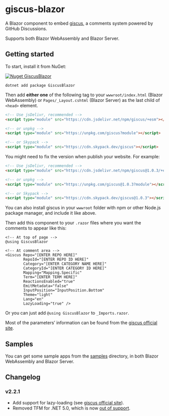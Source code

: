 # giscus-blazor

A Blazor component to embed [giscus](https://giscus.app), a comments system powered by GitHub Discussions.

Supports both Blazor WebAssembly and Blazor Server.

## Getting started

To start, install it from NuGet:

[![Nuget GiscusBlazor](https://img.shields.io/nuget/v/GiscusBlazor.svg)](https://www.nuget.org/packages/GiscusBlazor/)

```console
dotnet add package GiscusBlazor
```

Then add **either one** of the following tag to your `wwwroot/index.html` (Blazor WebAssembly) or  `Pages/_Layout.cshtml` (Blazor Server) as the last child of `<head>` element.

```html
<!-- Use jsDelivr, recommended -->
<script type="module" src="https://cdn.jsdelivr.net/npm/giscus/+esm"></script>

<!-- or unpkg -->
<script type="module" src="https://unpkg.com/giscus?module"></script>

<!-- or Skypack -->
<script type="module" src="https://cdn.skypack.dev/giscus"></script>
```

You might need to fix the version when publish your website. For example:

```html
<!-- Use jsDelivr, recommended -->
<script type="module" src="https://cdn.jsdelivr.net/npm/giscus@1.0.3/+esm"></script>

<!-- or unpkg -->
<script type="module" src="https://unpkg.com/giscus@1.0.3?module"></script>

<!-- or Skypack -->
<script type="module" src="https://cdn.skypack.dev/giscus@1.0.3"></script>
```

You can also install giscus in your `wwwroot` folder with npm or other Node.js package manager, and include it like above.

Then add this component to your `.razor` files where you want the comments to appear like this:

```razor
<!-- At top of page -->
@using GiscusBlazor

<!-- At comment area -->
<Giscus Repo="[ENTER REPO HERE]"
        RepoId="[ENTER REPO ID HERE]"
        Category="[ENTER CATEGORY NAME HERE]"
        CategoryId="[ENTER CATEGORY ID HERE]"
        Mapping="Mapping.Specific"
        Term="[ENTER TERM HERE]"
        ReactionsEnabled="true"
        EmitMetadata="false"
        InputPosition="InputPosition.Bottom"
        Theme="light"
        Lang="en"
        LazyLoading="true" />
```

Or you can just add `@using GiscusBlazor` to `_Imports.razor`.

Most of the parameters’ information can be found from the [giscus official site](https://giscus.app/).

## Samples

You can get some sample apps from the [samples](samples) directory, in both Blazor WebAssembly and Blazor Server.

## Changelog

### v2.2.1

- Add support for lazy-loading (see [giscus official site](https://giscus.app/)).
- Removed TFM for .NET 5.0, which is now [out of support](https://dotnet.microsoft.com/en-us/platform/support/policy/dotnet-core#lifecycle).
